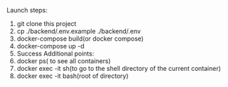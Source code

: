 Launch steps:
1) git clone this project
2) cp ./backend/.env.example ./backend/.env
3) docker-compose build(or docker compose)
4) docker-compose up -d
5) Success
Additional points:
1) docker ps( to see all containers)
2) docker exec -it <container id> sh(to go to the shell directory of the current container)
3) docker exec -it <container id> bash(root of directory)
